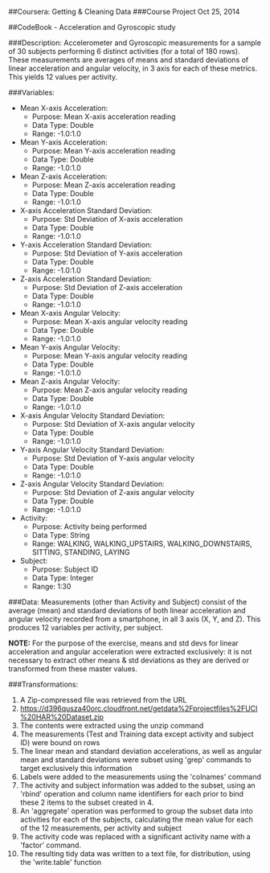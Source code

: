 ##Coursera: Getting & Cleaning Data
###Course Project 
Oct 25, 2014

##CodeBook - Acceleration and Gyroscopic study

###Description: 
Accelerometer and Gyroscopic measurements for a sample of 30 subjects performing 6 distinct activities (for a total of 180 rows).
These measurements are averages of means and standard deviations of linear acceleration and angular velocity, in 3 axis for each of these metrics. This yields 12 values per activity.

###Variables:

- Mean X-axis Acceleration: 
	- Purpose:	Mean X-axis acceleration reading
	- Data Type: 	Double
	- Range:		-1.0:1.0
- Mean Y-axis Acceleration:
	- Purpose:	Mean Y-axis acceleration reading
	- Data Type: 	Double
	- Range:		-1.0:1.0
- Mean Z-axis Acceleration:
	- Purpose:	Mean Z-axis acceleration reading
	- Data Type: 	Double
	- Range:		-1.0:1.0
- X-axis Acceleration Standard Deviation:
	- Purpose:	Std Deviation of X-axis acceleration
	- Data Type: 	Double
	- Range:		-1.0:1.0
- Y-axis Acceleration Standard Deviation:
	- Purpose:	Std Deviation of Y-axis acceleration
	- Data Type: 	Double
	- Range:		-1.0:1.0
- Z-axis Acceleration Standard Deviation:
	- Purpose:	Std Deviation of Z-axis acceleration
	- Data Type: 	Double
	- Range:		-1.0:1.0
- Mean X-axis Angular Velocity:
	- Purpose:	Mean X-axis angular velocity reading
	- Data Type: 	Double
	- Range:		-1.0:1.0
- Mean Y-axis Angular Velocity:
	- Purpose:	Mean Y-axis angular velocity reading
	- Data Type: 	Double
	- Range:		-1.0:1.0
- Mean Z-axis Angular Velocity:
	- Purpose:	Mean Z-axis angular velocity reading
	- Data Type: 	Double
	- Range:		-1.0:1.0
- X-axis Angular Velocity Standard Deviation:
	- Purpose:	Std Deviation of X-axis angular velocity
	- Data Type: 	Double
	- Range:		-1.0:1.0
- Y-axis Angular Velocity Standard Deviation:
	- Purpose:	Std Deviation of Y-axis angular velocity
	- Data Type: 	Double
	- Range:		-1.0:1.0
- Z-axis Angular Velocity Standard Deviation:
	- Purpose:	Std Deviation of Z-axis angular velocity
	- Data Type: 	Double
	- Range:		-1.0:1.0
- Activity:
	- Purpose:	Activity being performed
	- Data Type: 	String
	- Range:		WALKING, WALKING_UPSTAIRS, WALKING_DOWNSTAIRS, SITTING, STANDING, LAYING
- Subject:
	- Purpose:	Subject ID
	- Data Type: 	Integer
	- Range:		1:30

###Data:
Measurements (other than Activity and Subject) consist of the average (mean) and standard deviations of both linear acceleration and angular velocity recorded from a smartphone, in all 3 axis (X, Y, and Z).  This produces 12 variables per activity, per subject.

**NOTE:**
For the purpose of the exercise, means and std devs for linear acceleration and angular acceleration were extracted exclusively: it is not necessary to extract other means & std deviations as they are derived or transformed from these master values.
	
###Transformations:
1. A Zip-compressed file was retrieved from the URL
  1. https://d396qusza40orc.cloudfront.net/getdata%2Fprojectfiles%2FUCI%20HAR%20Dataset.zip
2. The contents were extracted using the unzip command
3. The measurements (Test and Training data except activity and subject ID) were bound on rows
4. The linear mean and standard deviation accelerations, as well as angular mean and standard deviations were subset using 'grep' commands to target exclusively this information
5. Labels were added to the measurements using the 'colnames' command
6. The activity and subject information was added to the subset, using an 'rbind' operation and column name identifiers for each prior to bind these 2 items to the subset created in 4.
7. An 'aggregate' operation was performed to group the subset data into activities for each of the subjects, calculating the mean value for each of the 12 measurements, per activity and subject
8. The activity code was replaced with a significant activity name with a 'factor' command.
9. The resulting tidy data was written to a text file, for distribution, using the 'write.table' function
